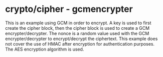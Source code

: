 # crypto/cipher - gcmencrypter

This is an example using GCM in order to encrypt. A key is used to first create the cipher block, then the cipher block is used to create a GCM encrypter/decrypter. The nonce is a random value used with the GCM encrypter/decrypter to encrypt/decrypt the ciphertext. This example does not cover the use of HMAC after encryption for authentication purposes. The AES encryption algorithm is used.
